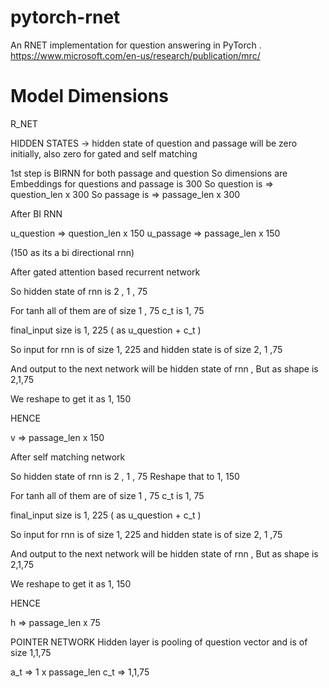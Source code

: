 # pytorch-rnet
An RNET implementation for question answering in PyTorch . https://www.microsoft.com/en-us/research/publication/mrc/


# Model Dimensions

R_NET


HIDDEN STATES -> hidden state of question and passage will be zero initially, also zero for gated and self matching 


1st step is BIRNN for both passage and question
So dimensions are 
Embeddings for questions and passage is 300 
So question is => question_len x 300
So passage is => passage_len x 300

After BI RNN

u_question => question_len x 150
u_passage => passage_len x 150 

(150 as its a bi directional rnn)

After gated attention based recurrent network 

So hidden state of rnn is 2 , 1 , 75

For tanh all of them are of size 1 , 75
c_t is 1, 75

final_input size is 1, 225 ( as u_question + c_t )

So input for rnn is of size 1, 225 and hidden state is of size 2, 1 ,75

And output to the next network will be hidden state of rnn ,
But as shape is 2,1,75

We reshape to get it as 1, 150

HENCE

v => passage_len x 150


After self matching network



So hidden state of rnn is 2 , 1 , 75
Reshape that to 1, 150

For tanh all of them are of size 1 , 75
c_t is 1, 75

final_input size is 1, 225 ( as u_question + c_t )

So input for rnn is of size 1, 225 and hidden state is of size 2, 1 ,75

And output to the next network will be hidden state of rnn ,
But as shape is 2,1,75

We reshape to get it as 1, 150

HENCE

h => passage_len x 75

POINTER NETWORK
Hidden layer is pooling of question vector and is of size
1,1,75

a_t => 1 x passage_len c_t => 1,1,75
